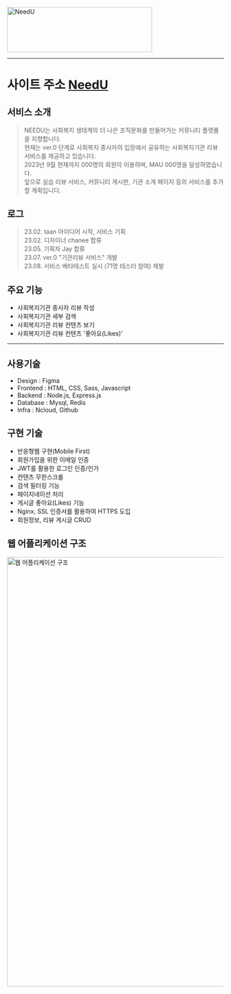 <img src="https://github.com/Code-KHJ/Needu/assets/124508326/ab53f977-0de7-4ec6-a681-3a04f932f68a" width="337px" height="104.5px" alt="NeedU">

***
# 사이트 주소 [NeedU](https://needu.site)

## 서비스 소개
> NEEDU는 사회복지 생태계의 더 나은 조직문화를 만들어가는 커뮤니티 플랫폼을 지향합니다.   
> 현재는 ver.0 단계로 사회복지 종사자의 입장에서 공유하는 사회복지기관 리뷰 서비스를 제공하고 있습니다.   
> 2023년 9월 현재까지 000명의 회원이 이용하며, MAU 000명을 달성하였습니다.   
> 앞으로 실습 리뷰 서비스, 커뮤니티 게시판, 기관 소개 페이지 등의 서비스를 추가할 계획입니다.

## 로그
> 23.02. taan 아이디어 시작, 서비스 기획   
> 23.02. 디자이너 chanee 합류   
> 23.05. 기획자 Jay 합류   
> 23.07. ver.0 "기관리뷰 서비스" 개발   
> 23.08. 서비스 베타테스트 실시 (71명 테스터 참여)
> 제발

## 주요 기능
* 사회복지기관 종사자 리뷰 작성
* 사회복지기관 세부 검색
* 사회복지기관 리뷰 컨텐츠 보기
* 사회복지기관 리뷰 컨텐츠 '좋아요(Likes)'

***

## 사용기술
* Design : Figma
* Frontend : HTML, CSS, Sass, Javascript
* Backend : Node.js, Express.js
* Database : Mysql, Redis
* Infra : Ncloud, Github

## 구현 기술
* 반응형웹 구현(Mobile First)
* 회원가입을 위한 이메일 인증
* JWT를 활용한 로그인 인증/인가
* 컨텐츠 무한스크롤
* 검색 필터링 기능
* 페이지네이션 처리
* 게시글 좋아요(Likes) 기능
* Nginx, SSL 인증서를 활용하여 HTTPS 도입
* 회원정보, 리뷰 게시글 CRUD

## 웹 어플리케이션 구조
<img width="1000px" alt="웹 어플리케이션 구조" src="https://github.com/Code-KHJ/Needu/assets/124508326/10f5995d-33ee-465a-9ff1-041bfbe58bb9">
